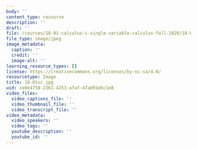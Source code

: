 ```yaml
---
body: ''
content_type: resource
description: ''
draft: ''
file: /courses/18-01-calculus-i-single-variable-calculus-fall-2020/18-01sc.jpg
file_type: image/jpeg
image_metadata:
  caption: ''
  credit: ''
  image-alt: ''
learning_resource_types: []
license: https://creativecommons.org/licenses/by-nc-sa/4.0/
resourcetype: Image
title: 18-01sc.jpg
uid: ce0e4758-2361-4253-afaf-47ad91ebc1e8
video_files:
  video_captions_file: ''
  video_thumbnail_file: ''
  video_transcript_file: ''
video_metadata:
  video_speakers: ''
  video_tags: ''
  youtube_description: ''
  youtube_id: ''
---
```

